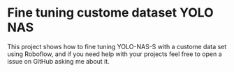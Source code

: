 # Fine tuning custome dataset YOLO NAS
This project shows how to fine tuning YOLO-NAS-S with a custome data set using Roboflow, and if you need help with your projects feel free to open a issue on GitHub asking me about it.



